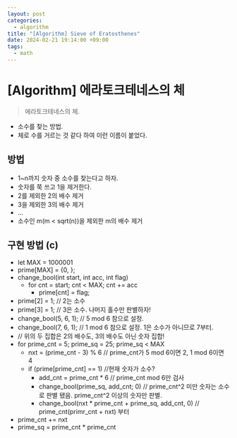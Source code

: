 ```yaml
---
layout: post
categories:
  - algorithm
title: "[Algorithm] Sieve of Eratosthenes"
date: 2024-02-21 19:14:00 +09:00
tags:
  - math
---
```

# \[Algorithm] 에라토크테네스의 체

>에라토크테네스의 체.

- 소수를 찾는 방법.
- 체로 수를 거르는 것 같다 하여 이런 이름이 붙었다.

## 방법
- 1~n까지 숫자 중 소수를 찾는다고 하자.
- 숫자를 쭉 쓰고 1을 제거한다.
- 2를 제외한 2의 배수 제거
- 3을 제외한 3의 배수 제거
- ...
- 소수인 m(m < sqrt(n))을 제외한 m의 배수 제거

## 구현 방법 (c)
- let MAX = 1000001
- prime\[MAX] = {0, };
- change_bool(int start, int acc, int flag)
	- for cnt = start; cnt < MAX; cnt += acc
		- prime\[cnt] = flag;
- prime\[2] = 1; // 2는 소수
- prime\[3] = 1; // 3은 소수. 나머지 홀수만 판별하자!
- change_bool(5, 6, 1); // 5 mod 6 참으로 설정. 
- change_bool(7, 6, 1); // 1 mod 6 참으로 설정. 1은 소수가 아니므로 7부터.
- // 위의 두 집합은 2의 배수도, 3의 배수도 아닌 숫자 집합!
- for prime_cnt = 5; prime_sq = 25; prime_sq < MAX
	- nxt = (prime_cnt - 3) % 6 // prime_cnt가 5 mod 6이면 2, 1 mod 6이면 4
	- if (prime\[prime_cnt] == 1) //현재 숫자가 소수?
		- add_cnt = prime_cnt * 6 // prime_cnt mod 6만 검사
		- change_bool(prime_sq, add_cnt; 0) // prime_cnt^2 미만 숫자는 소수로 판별 됐음. prime_cnt^2 이상의 숫자만 판별.
		- change_bool(nxt * prime_cnt + prime_sq, add_cnt, 0) // prime_cnt(primr_cnt + nxt) 부터
- prime_cnt += nxt
- prime_sq = prime_cnt * prime_cnt